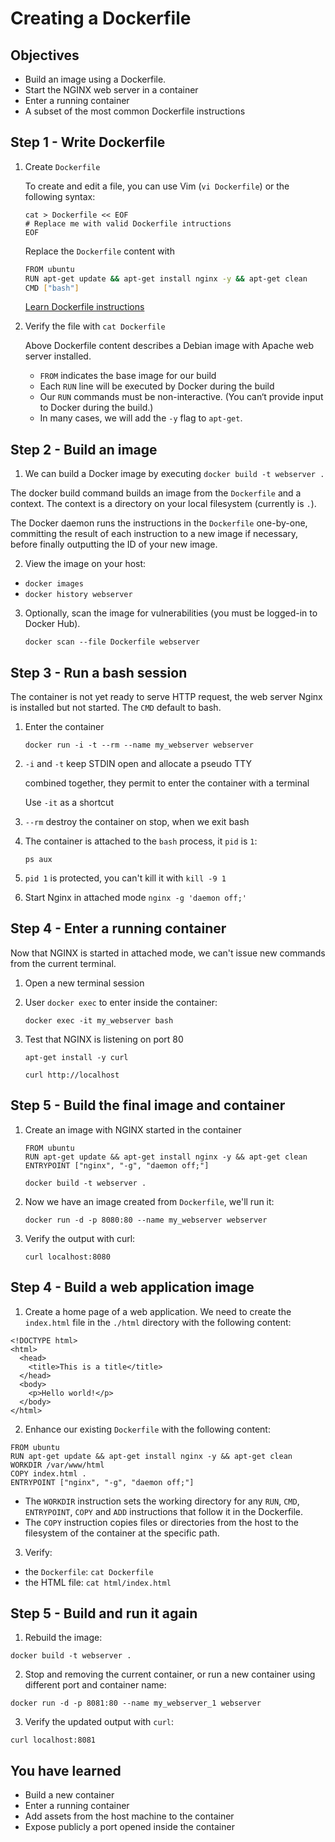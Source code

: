 
# Creating a Dockerfile

## Objectives

* Build an image using a Dockerfile.
* Start the NGINX web server in a container
* Enter a running container
* A subset of the most common Dockerfile instructions

## Step 1 - Write Dockerfile

1. Create `Dockerfile`

   To create and edit a file, you can use Vim (`vi Dockerfile`) or the following syntax:
   ```
   cat > Dockerfile << EOF
   # Replace me with valid Dockerfile intructions
   EOF
   ```

   Replace the `Dockerfile` content with
   ```bash
   FROM ubuntu
   RUN apt-get update && apt-get install nginx -y && apt-get clean
   CMD ["bash"]
   ```

   [Learn Dockerfile instructions](https://docs.docker.com/engine/reference/builder/#format)

2. Verify the file with `cat Dockerfile`

   Above Dockerfile content describes a Debian image with Apache web server installed.

   - `FROM` indicates the base image for our build
   - Each `RUN` line will be executed by Docker during the build
   - Our `RUN` commands must be non-interactive. (You can‘t provide input to Docker during the build.)
   - In many cases, we will add the `-y` flag to `apt-get`.

## Step 2 - Build an image

1. We can build a Docker image by executing `docker build -t webserver .`

  The docker build command builds an image from the `Dockerfile` and a context. The context is a directory on your local filesystem (currently is `.`).

  The Docker daemon runs the instructions in the `Dockerfile` one-by-one, committing the result of each instruction to a new image if necessary, before finally outputting the ID of your new image.

2. View the image on your host:

  - `docker images`
  - `docker history webserver`

3. Optionally, scan the image for vulnerabilities (you must be logged-in to Docker Hub). 

   `docker scan --file Dockerfile webserver`

## Step 3 - Run a bash session

The container is not yet ready to serve HTTP request, the web server Nginx is installed but not started. The `CMD` default to bash.

1. Enter the container

   `docker run -i -t --rm --name my_webserver webserver`

2. `-i` and `-t` keep STDIN open and allocate a pseudo TTY

   combined together, they permit to enter the container with a terminal

   Use `-it` as a shortcut

3. `--rm` destroy the container on stop, when we exit bash

4. The container is attached to the `bash` process, it `pid` is `1`:

   `ps aux`

5. `pid 1` is protected, you can't kill it with `kill -9 1` 

6. Start Nginx in attached mode `nginx -g 'daemon off;'`

## Step 4 - Enter a running container

Now that NGINX is started in attached mode, we can't issue new commands from the current terminal.

1. Open a new terminal session

2. User `docker exec` to enter inside the container:

   `docker exec -it my_webserver bash`

3. Test that NGINX is listening on port 80

   ```
   apt-get install -y curl
   
   curl http://localhost
   ```

## Step 5 - Build the final image and container

1. Create an image with NGINX started in the container

   ```
   FROM ubuntu
   RUN apt-get update && apt-get install nginx -y && apt-get clean
   ENTRYPOINT ["nginx", "-g", "daemon off;"]
   ```

   ```
   docker build -t webserver .
   ```

2. Now we have an image created from `Dockerfile`, we'll run it:

   `docker run -d -p 8080:80 --name my_webserver webserver`

3. Verify the output with curl:

   `curl localhost:8080`

## Step 4 - Build a web application image

1. Create a home page of a web application. We need to create the `index.html` file in the `./html` directory with the following content:

  ```
  <!DOCTYPE html>
  <html>
    <head>
      <title>This is a title</title>
    </head>
    <body>
      <p>Hello world!</p>
    </body>
  </html>
  ```

2. Enhance our existing `Dockerfile` with the following content:

  ```
  FROM ubuntu
  RUN apt-get update && apt-get install nginx -y && apt-get clean
  WORKDIR /var/www/html
  COPY index.html .
  ENTRYPOINT ["nginx", "-g", "daemon off;"]
  ```

  - The `WORKDIR` instruction sets the working directory for any `RUN`, `CMD`, `ENTRYPOINT`, `COPY` and `ADD` instructions that follow it in the Dockerfile.
  - The `COPY` instruction copies files or directories from the host to the filesystem of the container at the specific path.

3. Verify:

  - the `Dockerfile`: `cat Dockerfile`
  - the HTML file: `cat html/index.html`

## Step 5 - Build and run it again

1. Rebuild the image:

  `docker build -t webserver .`

2. Stop and removing the current container, or run a new container using different port and container name:

  `docker run -d -p 8081:80 --name my_webserver_1 webserver`

3. Verify the updated output with `curl`:

  `curl localhost:8081`

## You have learned

* Build a new container
* Enter a running container
* Add assets from the host machine to the container
* Expose publicly a port opened inside the container
